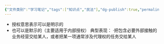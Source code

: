 ```yaml
---
{"文件类别":"学习笔记","tags":["知识点","民法"],"dg-publish":true,"permalink":"/学习笔记studyup/民法总论/授权意思表示/","dgPassFrontmatter":true,"created":"2024-08-19T20:21:56.024+08:00","updated":"2024-10-25T12:27:49.600+08:00"}
---
```


- 授权意思表示可以是明示的
- 也可以是默示的（主要适用于内部授权）
典型表现：
·把包含必要外部接触的业务经营交给某人，或者把某一项通常涉及代理权的任务交给某人